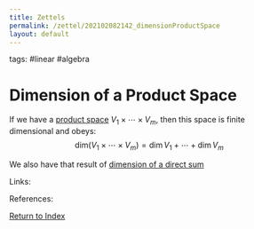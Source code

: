 ```yaml
---
title: Zettels
permalink: /zettel/202102082142_dimensionProductSpace
layout: default
---
```

tags: #linear #algebra

# Dimension of a Product Space

If we have a [product space](202102082137_productSpace) $V_1 \times \cdots \times V_m$, then this space is
finite dimensional and obeys:
$$
\mathrm{dim} (V_1 \times \cdots \times V_m ) = \mathrm{dim} \, V_1 + \cdots + \mathrm{dim} \, V_m
$$

We also have that result of [dimension of a direct sum](202102151834_dimensionDirectSum)

Links: 

References: 

[Return to Index](index)